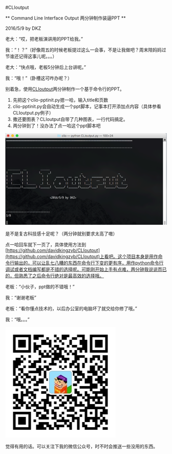 #CLIoutput

** Command Line Interface Output 两分钟制作装逼PPT **

2016/5/9 by DKZ



老大：“哎，把老板演讲用的PPT给我。”

我：“！？”（好像周五的时候老板提过这么一会事，不是让我做吧？周末陪妈妈过节谁还记得这事儿呢。。。）

老大：“快点哦，老板5分钟后上台讲呢。”

我：“哦！”（卧槽这可咋办呢？）



别着急，使用[CLIoutput](https://github.com/davidkingzyb/CLIoutput)两分钟制作一个基于命令行的PPT。

1. 先把这个clio-pptinit.py摁一哈，输入title和页数
2. clio-pptinit.py会自动生成一个ppt脚本，记事本打开添加点内容（具体参看CLIoutput.py例子）
3. 撒还要图表？CLIoutput自带了几种图表，一行代码搞定。
4. 两分钟到了！没办法了点一哈这个ppt脚本吧

![clio](./blogImg/clio.gif)

是不是复古科技感十足呢？（两分钟就别要求太高了嗷）

点一哈回车就下一页了，具体使用方法到[https://github.com/davidkingzyb/CLIoutput](https://github.com/davidkingzyb/CLIoutput)上看吧。这个项目本身是用作命令行输出的，可以让乱七八糟的东西在命令行下变的更有序，用作python命令行调试或者文档编写都是不错的选择呢。可能刚开始上手有点难，两分钟我说说而已的，但熟悉了之后命令行绝对是最高效的选择哦。

老板：“小伙子，ppt做的不错哦！”

我：“谢谢老板”

老板：“看你懂点技术的，以后办公室的电脑坏了就交给你修了哦。”

我：“哦。。。”





![zaowuurl](./blogImg/zaowuurl.jpg)

觉得有用的话。可以关注下我的微信公众号，时不时会推送一些没用的东西。